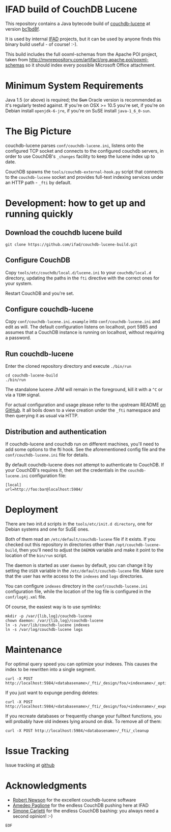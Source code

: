 IFAD build of CouchDB Lucene
============================

This repository contains a Java bytecode build of
[couchdb-lucene](https://github.com/rnewson/couchdb-lucene) at version
[bc1bd8f](https://github.com/rnewson/couchdb-lucene/tree/bc1bd8f).

It is used by internal [IFAD](http://www.ifad.org) projects, but it can be
used by anyone finds this binary build useful - of course! :-).

This build includes the full ooxml-schemas from the Apache POI project,
taken from http://mvnrepository.com/artifact/org.apache.poi/ooxml-schemas
so it should index every possible Microsoft Office attachment.

Minimum System Requirements
===========================

Java 1.5 (or above) is required; the <strike>Sun</strike> Oracle version is
recommended as it's regularly tested against. If you're on OSX &gt;= 10.5
you're set, if you're on Debian install `openjdk-6-jre`, if you're on SuSE
install `java-1_6_0-sun`.


The Big Picture
===============

couchdb-lucene parses `conf/couchdb-lucene.ini`, listens onto the configured
TCP socket and connects to the configured couchdb servers, in order to use
CouchDB's `_changes` facility to keep the lucene index up to date.

CouchDB spawns the `tools/couchdb-external-hook.py` script that connects to
the `couchdb-lucene` socket and provides full-text indexing services under
an HTTP path - `_fti` by default.

Development: how to get up and running quickly
==============================================

Download the couchdb lucene build
---------------------------------

    git clone https://github.com/ifad/couchdb-lucene-build.git

Configure CouchDB
-----------------

Copy `tools/etc/couchdb/local.d/lucene.ini` to your `couchdb/local.d`
directory, updating the paths in the `fti` directive with the correct
ones for your system.

Restart CouchDB and you're set.

Configure couchdb-lucene
------------------------

Copy `conf/couchdb-lucene.ini.example` into `conf/couchdb-lucene.ini` and edit
as will. The default configuration listens on localhost, port 5985 and assumes
that a CouchDB instance is running on localhost, without requiring a password.

Run couchdb-lucene
------------------

Enter the cloned repository directory and execute `./bin/run`

    cd couchdb-lucene-build
    ./bin/run

The standalone lucene JVM will remain in the foreground, kill it with a `^C`
or via a `TERM` signal.

For actual configuration and usage please refer to the upstream README [on
GitHub](https://github.com/rnewson/couchdb-lucene). It all boils down to a
view creation under the `_fti` namespace and then querying it as usual via
HTTP.


Distribution and authentication
-------------------------------

If couchdb-lucene and couchdb run on different machines, you'll need to add
some options to the fti hook. See the aforementioned config file and the
`conf/couchdb-lucene.ini` file for details.

By default couchdb-lucene does not attempt to authenticate to CouchDB. If your
CouchDB's requires it, then set the credentials in the `couchdb-lucene.ini`
configuration file:

    [local]
    url=http://foo:bar@localhost:5984/


Deployment
==========

There are two init.d scripts in the `tools/etc/init.d directory`, one
for Debian systems and one for SuSE ones.

Both of them read an `/etc/default/couchdb-lucene` file if it exists.
If you checked out this repository in directories other than
`/opt/couchdb-lucene-build`, then you'll need to adjust the `DAEMON`
variable and make it point to the location of the `bin/run` script.

The daemon is started as user `daemon` by default, you can change it
by setting the `USER` variable in the `/etc/default/couchdb-lucene`
file. Make sure that the user has write access to the `indexes` and
`logs` directories.

You can configure `indexes` directory in the `conf/couchdb-lucene.ini`
configuration file, while the location of the log file is configured
in the `conf/log4j.xml` file.

Of course, the easiest way is to use symlinks:

    mkdir -p /var/{lib,log}/couchdb-lucene
    chown daemon: /var/{lib,log}/couchdb-lucene
    ln -s /var/lib/couchdb-lucene indexes
    ln -s /var/log/couchdb-lucene logs

Maintenance
===========

For optimal query speed you can optimize your indexes. This causes the index
to be rewritten into a single segment.

    curl -X POST http://localhost:5984/<databasename>/_fti/_design/foo/<indexname>/_optimize

If you just want to expunge pending deletes:

    curl -X POST http://localhost:5984/<databasename>/_fti/_design/foo/<indexname>/_expunge

If you recreate databases or frequently change your fulltext functions, you
will probably have old indexes lying around on disk. To remove all of them:

    curl -X POST http://localhost:5984/<databasename>/_fti/_cleanup


Issue Tracking
==============

Issue tracking at [github](http://github.com/ifad/couchdb-lucene-build/issues)


Acknowledgments
===============

* [Robert Newson](https://github.com/rnewson) for the excellent couchdb-lucene
  software
* [Amedeo Paglione](https://github.com/amedeo) for the endless CouchDB pushing
  here at IFAD
* [Simone Carletti](https://github.com/weppos) for the endless CouchDB bashing:
  you always need a second opinion! :-)

`EOF`
